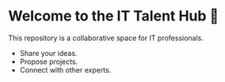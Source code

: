 # Welcome to the IT Talent Hub 🚀  
This repository is a collaborative space for IT professionals.  
- Share your ideas.  
- Propose projects.  
- Connect with other experts.  
